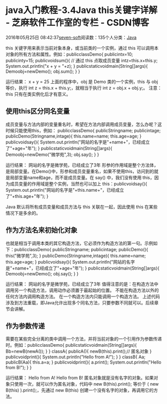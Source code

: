 
# java入门教程-3.4Java this关键字详解 -  芝麻软件工作室的专栏 - CSDN博客


2016年05月25日 08:42:37[seven-soft](https://me.csdn.net/softn)阅读数：135个人分类：[Java																](https://blog.csdn.net/softn/article/category/6242590)



this 关键字用来表示当前对象本身，或当前类的一个实例，通过 this 可以调用本对象的所有方法和属性。例如：publicclassDemo{
publicintx=10;
publicinty=15;
publicvoidsum(){
// 通过 this 点取成员变量
intz=this.x+this.y;
System.out.println("x + y = "+z);
}
publicstaticvoidmain(String[]args){
Demoobj=newDemo();
obj.sum();
}
}

运行结果：
x + y = 25
上面的程序中，obj 是 Demo 类的一个实例，this 与 obj 等价，执行 int z = this.x + this.y;，就相当于执行 int z = obj.x + obj.y;。
注意：this 只有在类实例化后才有意义。
## 使用this区分同名变量
成员变量与方法内部的变量重名时，希望在方法内部调用成员变量，怎么办呢？这时候只能使用this，例如：
publicclassDemo{
publicStringname;
publicintage;
publicDemo(Stringname,intage){
this.name=name;
this.age=age;
}
publicvoidsay(){
System.out.println("网站的名字是"+name+"，已经成立了"+age+"年");
}
publicstaticvoidmain(String[]args){
Demoobj=newDemo("微学苑",3);
obj.say();
}
}

运行结果：
网站的名字是微学苑，已经成立了3年
形参的作用域是整个方法体，是局部变量。在Demo()中，形参和成员变量重名，如果不使用this，访问到的就是局部变量name和age，而不是成员变量。在 say() 中，我们没有使用 this，因为成员变量的作用域是整个实例，当然也可以加上
 this：publicvoidsay(){
System.out.println("网站的名字是"+this.name+"，已经成立了"+this.age+"年");
}

Java 默认将所有成员变量和成员方法与 this 关联在一起，因此使用 this 在某些情况下是多余的。
## 作为方法名来初始化对象
也就是相当于调用本类的其它构造方法，它必须作为构造方法的第一句。示例如下：publicclassDemo{
publicStringname;
publicintage;
publicDemo(){
this("微学苑",3);
}
publicDemo(Stringname,intage){
this.name=name;
this.age=age;
}
publicvoidsay(){
System.out.println("网站的名字是"+name+"，已经成立了"+age+"年");
}
publicstaticvoidmain(String[]args){
Demoobj=newDemo();
obj.say();
}
}

运行结果：
网站的名字是微学苑，已经成立了3年
值得注意的是：在构造方法中调用另一个构造方法，调用动作必须置于最起始的位置。
不能在构造方法以外的任何方法内调用构造方法。
在一个构造方法内只能调用一个构造方法。
上述代码涉及到方法重载，即Java允许出现多个同名方法，只要参数不同就可以。后续章节会讲解。
## 作为参数传递
需要在某些完全分离的类中调用一个方法，并将当前对象的一个引用作为参数传递时。例如：publicclassDemo{
publicstaticvoidmain(String[]args){
Bb=newB(newA());
}
}
classA{
publicA(){
newB(this).print();// 匿名对象
}
publicvoidprint(){
System.out.println("Hello from A!");
}
}
classB{
Aa;
publicB(Aa){
this.a=a;
}
publicvoidprint(){
a.print();
System.out.println("Hello from B!");
}
}

运行结果：
Hello from A!
Hello from B!
匿名对象就是没有名字的对象。如果对象只使用一次，就可以作为匿名对象，代码中 new B(this).print(); 等价于 ( new B(this) ).print();，先通过 new B(this) 创建一个没有名字的对象，再调用它的方法。

